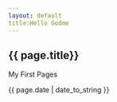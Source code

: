 ```yaml
---
layout: default
title:Hello Godme
---
```


<h2>{{ page.title}}</h2>

<p>My First Pages</p>

<p>{{ page.date | date_to_string }}</p>
